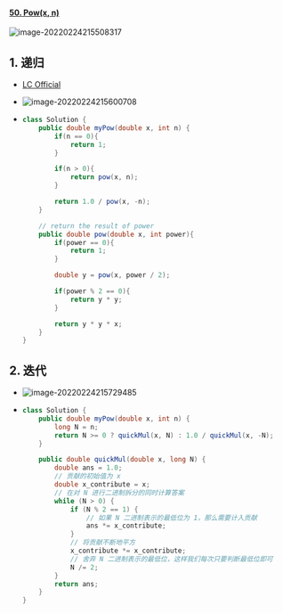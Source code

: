 #### [50. Pow(x, n)](https://leetcode-cn.com/problems/powx-n/)

![image-20220224215508317](https://raw.githubusercontent.com/TWDH/Leetcode-From-Zero/pictures/img/image-20220224215508317.png)

## 1. 递归

- [LC Official](https://leetcode-cn.com/problems/powx-n/solution/powx-n-by-leetcode-solution/)

- ![image-20220224215600708](https://raw.githubusercontent.com/TWDH/Leetcode-From-Zero/pictures/img/image-20220224215600708.png)

- ```java
  class Solution {
      public double myPow(double x, int n) {
          if(n == 0){
              return 1;
          }
  
          if(n > 0){
              return pow(x, n);
          }
  
          return 1.0 / pow(x, -n);
      }
  
      // return the result of power 
      public double pow(double x, int power){
          if(power == 0){
              return 1;
          }
  
          double y = pow(x, power / 2);
  
          if(power % 2 == 0){
              return y * y;
          }
  
          return y * y * x;
      }
  }
  ```

## 2. 迭代

- ![image-20220224215729485](https://raw.githubusercontent.com/TWDH/Leetcode-From-Zero/pictures/img/image-20220224215729485.png)

- ```java
  class Solution {
      public double myPow(double x, int n) {
          long N = n;
          return N >= 0 ? quickMul(x, N) : 1.0 / quickMul(x, -N);
      }
  
      public double quickMul(double x, long N) {
          double ans = 1.0;
          // 贡献的初始值为 x
          double x_contribute = x;
          // 在对 N 进行二进制拆分的同时计算答案
          while (N > 0) {
              if (N % 2 == 1) {
                  // 如果 N 二进制表示的最低位为 1，那么需要计入贡献
                  ans *= x_contribute;
              }
              // 将贡献不断地平方
              x_contribute *= x_contribute;
              // 舍弃 N 二进制表示的最低位，这样我们每次只要判断最低位即可
              N /= 2;
          }
          return ans;
      }
  }
  ```



